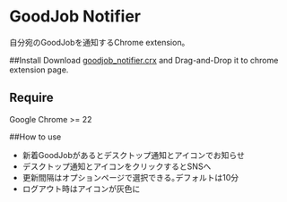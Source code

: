 # GoodJob Notifier
自分宛のGoodJobを通知するChrome extension｡

##Install
Download [goodjob_notifier.crx](https://github.com/hotchemi/goodjob_notifier/raw/master/pkg/goodjob_notifier.crx) and Drag-and-Drop it to chrome extension page.

## Require
Google Chrome >= 22

##How to use
- 新着GoodJobがあるとデスクトップ通知とアイコンでお知らせ
- デスクトップ通知とアイコンをクリックするとSNSへ
- 更新間隔はオプションページで選択できる｡デフォルトは10分
- ログアウト時はアイコンが灰色に
